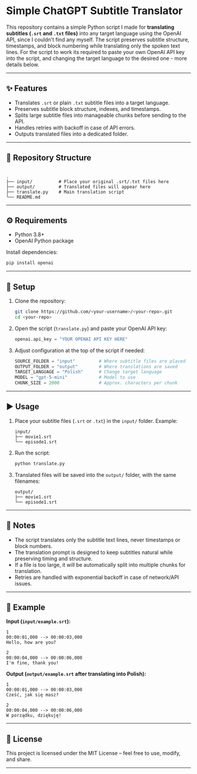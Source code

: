 # Simple ChatGPT Subtitle Translator

This repository contains a simple Python script I made for **translating subtitles (`.srt` and `.txt` files)** into any target language using the OpenAI API, since I couldn't find any myself. 
The script preserves subtitle structure, timestamps, and block numbering while translating only the spoken text lines. For the script to work its required to paste your own OpenAI API key into the script, and changing the target language to the desired one - more details below.

---

## ✨ Features
- Translates `.srt` or plain `.txt` subtitle files into a target language.
- Preserves subtitle block structure, indexes, and timestamps.
- Splits large subtitle files into manageable chunks before sending to the API.
- Handles retries with backoff in case of API errors.
- Outputs translated files into a dedicated folder.

---

## 📂 Repository Structure
```

.
├── input/          # Place your original .srt/.txt files here
├── output/         # Translated files will appear here
├── translate.py    # Main translation script
└── README.md

````

---

## ⚙️ Requirements

- Python 3.8+
- OpenAI Python package

Install dependencies:
```bash
pip install openai
````

---

## 🔑 Setup

1. Clone the repository:

   ```bash
   git clone https://github.com/<your-username>/<your-repo>.git
   cd <your-repo>
   ```

2. Open the script (`translate.py`) and paste your OpenAI API key:

   ```python
   openai.api_key = "YOUR OPENAI API KEY HERE"
   ```

3. Adjust configuration at the top of the script if needed:

   ```python
   SOURCE_FOLDER = "input"         # Where subtitle files are placed
   OUTPUT_FOLDER = "output"        # Where translations are saved
   TARGET_LANGUAGE = "Polish"      # Change target language
   MODEL = "gpt-5-mini"            # Model to use
   CHUNK_SIZE = 2000               # Approx. characters per chunk
   ```

---

## ▶️ Usage

1. Place your subtitle files (`.srt` or `.txt`) in the `input/` folder.
   Example:

   ```
   input/
   ├── movie1.srt
   └── episode1.srt
   ```

2. Run the script:

   ```bash
   python translate.py
   ```

3. Translated files will be saved into the `output/` folder, with the same filenames:

   ```
   output/
   ├── movie1.srt
   └── episode1.srt
   ```

---

## 📝 Notes

* The script translates only the subtitle text lines, never timestamps or block numbers.
* The translation prompt is designed to keep subtitles natural while preserving timing and structure.
* If a file is too large, it will be automatically split into multiple chunks for translation.
* Retries are handled with exponential backoff in case of network/API issues.

---

## 🚀 Example

**Input (`input/example.srt`):**

```
1
00:00:01,000 --> 00:00:03,000
Hello, how are you?

2
00:00:04,000 --> 00:00:06,000
I'm fine, thank you!
```

**Output (`output/example.srt` after translating into Polish):**

```
1
00:00:01,000 --> 00:00:03,000
Cześć, jak się masz?

2
00:00:04,000 --> 00:00:06,000
W porządku, dziękuję!
```

---

## 📜 License

This project is licensed under the MIT License – feel free to use, modify, and share.

---

